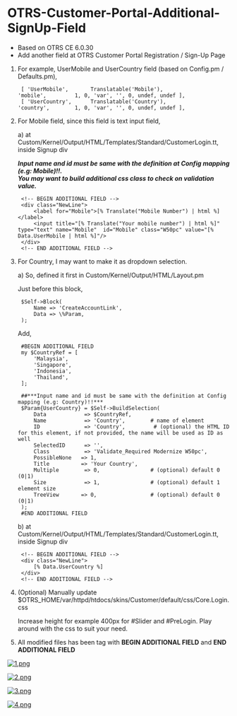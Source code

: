 # OTRS-Customer-Portal-Additional-SignUp-Field
- Based on OTRS CE 6.0.30  
- Add another field at OTRS Customer Portal Registration / Sign-Up Page  


1) For example, UserMobile and UserCountry field (based on Config.pm / Defaults.pm),

		[ 'UserMobile',       Translatable('Mobile'),              'mobile',         1, 0, 'var', '', 0, undef, undef ],
		[ 'UserCountry',      Translatable('Country'),             'country',        1, 0, 'var', '', 0, undef, undef ],


2) For Mobile field, since this field is text input field,

	a) at Custom/Kernel/Output/HTML/Templates/Standard/CustomerLogin.tt,  
		inside Signup div

	***Input name and id must be same with the definition at Config mapping (e.g: Mobile)!!.***  
	***You may want to build additional css class to check on validation value.***  	

		<!-- BEGIN ADDITIONAL FIELD -->
		<div class="NewLine">
			<label for="Mobile">[% Translate("Mobile Number") | html %]</label>
			<input title="[% Translate("Your mobile number") | html %]" type="text" name="Mobile"  id="Mobile" class="W50pc" value="[% Data.UserMobile | html %]"/>
		</div>
		<!-- END ADDITIONAL FIELD -->



3) For Country, I may want to make it as dropdown selection.

	a) So, defined it first in Custom/Kernel/Output/HTML/Layout.pm

	Just before this block,
	
		$Self->Block(
			Name => 'CreateAccountLink',
			Data => \%Param,
		);
	
	
	Add,
	
		#BEGIN ADDITIONAL FIELD
		my $CountryRef = [
			'Malaysia',
			'Singapore',
			'Indonesia',
			'Thailand',
		];
		
		##***Input name and id must be same with the definition at Config mapping (e.g: Country)!!***
		$Param{UserCountry} = $Self->BuildSelection(
			Data            => $CountryRef,       
			Name            => 'Country',        # name of element
			ID              => 'Country',         # (optional) the HTML ID for this element, if not provided, the name will be used as ID as well
			SelectedID  	=> '',
			Class           => 'Validate_Required Modernize W50pc', 
			PossibleNone   => 1, 
			Title          => 'Your Country',
			Multiple        => 0,                # (optional) default 0 (0|1)
			Size            => 1,                # (optional) default 1 element size
			TreeView       => 0,                 # (optional) default 0 (0|1)
		);
		#END ADDITIONAL FIELD 
	
	
	b) at Custom/Kernel/Output/HTML/Templates/Standard/CustomerLogin.tt,   
	inside Signup div
	
		<!-- BEGIN ADDITIONAL FIELD -->
		<div class="NewLine">
			[% Data.UserCountry %]
        </div>
		<!-- END ADDITIONAL FIELD -->
		
		
4) (Optional) Manually update $OTRS_HOME/var/httpd/htdocs/skins/Customer/default/css/Core.Login.css 

	Increase height for example 400px for #Slider and #PreLogin. Play around with the css to suit your need.    
  

5) All modified files has been tag with **BEGIN ADDITIONAL FIELD** and **END ADDITIONAL FIELD**	   

  
 [![1.png](https://i.postimg.cc/FKQKdjX2/1.png)](https://postimg.cc/HrBmF8x2)  
 
 [![2.png](https://i.postimg.cc/JhczbG1t/2.png)](https://postimg.cc/rdsTTyRL)  
 
 [![3.png](https://i.postimg.cc/1tm5MstB/3.png)](https://postimg.cc/3yqTxM20)  
 
 [![4.png](https://i.postimg.cc/Twt24F56/4.png)](https://postimg.cc/sQZRBnJ6)  